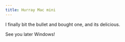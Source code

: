 ```yaml
---
title: Hurray Mac mini
---
```


I finally bit the bullet and bought one, and its delicious.

See you later Windows!
